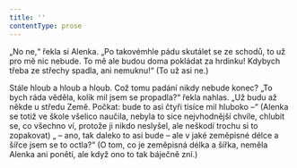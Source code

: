 ```yaml
---
title: ''
contentType: prose
---
```


„No ne,“ řekla si Alenka. „Po takovémhle pádu skutálet se ze schodů, to už pro mě nic nebude. To mě ale budou doma pokládat za hrdinku! Kdybych třeba ze střechy spadla, ani nemuknu!“ (To už asi ne.)

Stále hloub a hloub a hloub. Což tomu padání nikdy nebude konec? „To bych ráda věděla, kolik mil jsem se propadla?“ řekla nahlas. „Už budu až někde u středu Země. Počkat: bude to asi čtyři tisíce mil hluboko –“ (Alenka se totiž ve škole všelico naučila, nebyla to sice nejvhodnější chvíle, chlubit se, co všechno ví, protože ji nikdo neslyšel, ale neškodí trochu si to zopakovat) „ – ano, tak daleko to asi bude – ale v jaké zeměpisné délce a šířce jsem se to octla?“ (O tom, co je zeměpisná délka a šířka, neměla Alenka ani ponětí, ale když ono to tak báječně zní.)
